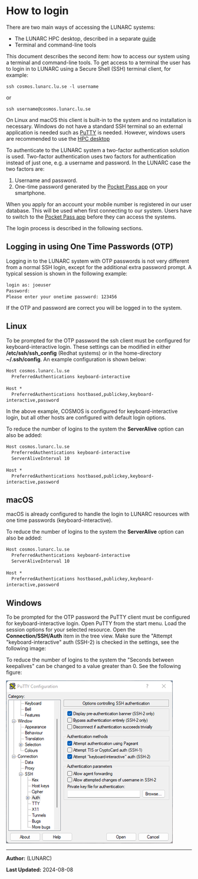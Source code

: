 # How to login

There are two main ways of accessing the LUNARC systems:

 * The LUNARC HPC desktop, described in a separate [guide](using_hpc_desktop.md)
 * Terminal and command-line tools

This document describes the second item: how to access our system using a terminal and command-line tools. To get access to a terminal the user has to login in to LUNARC using a Secure Shell (SSH) terminal client, for example:

```console
ssh cosmos.lunarc.lu.se -l username
```

or

```console
ssh username@cosmos.lunarc.lu.se
```

On Linux and macOS this client is built-in to the system and no installation is necessary. Windows do not have a standard SSH terminal so an external application is needed such as [PuTTY](http://www.chiark.greenend.org.uk/~sgtatham/putty/download.html) is needed. However, windows users are recommended to use the [HPC desktop](using_hpc_desktop.md)

To authenticate to the LUNARC system a two-factor authentication solution is used. Two-factor authentication uses two factors for authentication instead of just one, e.g. a username and password. In the LUNARC case the two factors are:

1. Username and password.
2. One-time password generated by the [Pocket Pass app](authenticator_howto.md) on your smartphone.

When you apply for an account your mobile number is registered in our user database.  This will be used when first connecting to our system.  Users have to switch to the [Pocket Pass app](authenticator_howto.md) before they can access the systems.

The login process is described in the following sections.

## Logging in using One Time Passwords (OTP)

Logging in to the LUNARC system with OTP passwords is not very different from a normal SSH login, except for the additional extra password prompt. A typical session is shown in the following example:

    login as: joeuser
    Password:
    Please enter your onetime password: 123456

If the OTP and password are correct you will be logged in to the system.

## Linux

To be prompted for the OTP password the ssh client must be configured for keyboard-interactive login. These settings can be modified in either **/etc/ssh/ssh_config** (Redhat systems) or in the home-directory **~/.ssh/config**. An example configuration is shown below:

```ssh-config
Host cosmos.lunarc.lu.se
  PreferredAuthentications keyboard-interactive

Host *
  PreferredAuthentications hostbased,publickey,keyboard-interactive,password
```

In the above example, COSMOS is configured for keyboard-interactive login, but all other hosts are configured with default login options.

To reduce the number of logins to the system the **ServerAlive** option can also be added:

```ssh-config
Host cosmos.lunarc.lu.se
  PreferredAuthentications keyboard-interactive
  ServerAliveInterval 10

Host *
  PreferredAuthentications hostbased,publickey,keyboard-interactive,password
```

## macOS

macOS is already configured to handle the login to LUNARC resources with one time passwords (keyboard-interactive).

To reduce the number of logins to the system the **ServerAlive** option can also be added:

```ssh-config
Host cosmos.lunarc.lu.se
  PreferredAuthentications keyboard-interactive
  ServerAliveInterval 10

Host *
  PreferredAuthentications hostbased,publickey,keyboard-interactive,password
```

## Windows

To be prompted for the OTP password the PuTTY client must be configured for keyboard-interactive login. Open PuTTY from the start menu. Load the session options for your selected resource. Open the **Connection/SSH/Auth** item in the tree view. Make sure the "Attempt "keyboard-interactive" auth (SSH-2) is checked in the settings, see the following image:

To reduce the number of logins to the system the "Seconds between keepalives" can be changed to a value greater than 0. See the following figure:

![putty_keyboard_interactive](../images/putty_keyboard_interactive.png "PuTTY Keyboard interactive login")

---

**Author:**
(LUNARC)

**Last Updated:**
2024-08-08
